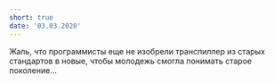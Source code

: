 ```yaml
---
short: true
date: '03.03.2020'
---
```


Жаль, что программисты еще не изобрели транспиллер из старых стандартов в новые, чтобы молодежь смогла понимать старое поколение...
